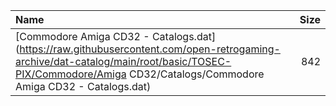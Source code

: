 |Name|Size|
|:---|---:|
|[Commodore Amiga CD32 - Catalogs.dat](https://raw.githubusercontent.com/open-retrogaming-archive/dat-catalog/main/root/basic/TOSEC-PIX/Commodore/Amiga CD32/Catalogs/Commodore Amiga CD32 - Catalogs.dat)|842|
